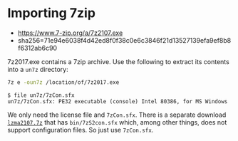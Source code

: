 # Importing 7zip

* https://www.7-zip.org/a/7z2107.exe
* sha256=71e94e6038f4d42ed8f0f38c0e6c3846f21d13527139efa9ef8b8f6312ab6c90

7z2017.exe contains a 7zip archive. Use the following to extract its contents
into a `un7z` directory:

```bash
7z e -oun7z /location/of/7z2017.exe
```

```console
$ file un7z/7zCon.sfx
un7z/7zCon.sfx: PE32 executable (console) Intel 80386, for MS Windows
```

We only need the license file and `7zCon.sfx`. There is a separate
download [`lzma2107.7z`](https://www.7-zip.org/a/lzma2107.7z) that has
`bin/7zS2con.sfx` which, among other things, does not support configuration
files. So just use `7zCon.sfx`.

